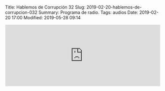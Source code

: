 Title: Hablemos de Corrupción 32
Slug: 2019-02-20-hablemos-de-corrupcion-032
Summary: Programa de radio.
Tags: audios
Date: 2019-02-20 17:00
Modified: 2019-05-28 09:14


<iframe id='audio_36367092' frameborder='0' allowfullscreen='' scrolling='no' height='200' style='border:1px solid #EEE; box-sizing:border-box; width:100%;' src="https://mx.ivoox.com/es/player_ej_36367092_4_1.html?c1=ff6600"></iframe>
